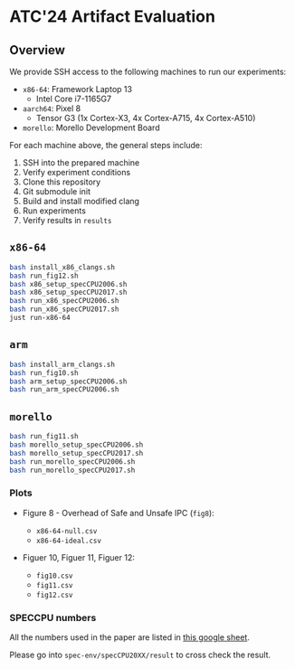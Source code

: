 # ATC'24 Artifact Evaluation

## Overview

We provide SSH access to the following machines to run our experiments:

- `x86-64`: Framework Laptop 13
    - Intel Core i7-1165G7
- `aarch64`: Pixel 8
    - Tensor G3 (1x Cortex-X3, 4x Cortex-A715, 4x Cortex-A510)
- `morello`: Morello Development Board

For each machine above, the general steps include:

1. SSH into the prepared machine
1. Verify experiment conditions
1. Clone this repository
1. Git submodule init
1. Build and install modified clang
1. Run experiments
1. Verify results in `results`

## `x86-64`

```bash
bash install_x86_clangs.sh
bash run_fig12.sh
bash x86_setup_specCPU2006.sh
bash x86_setup_specCPU2017.sh
bash run_x86_specCPU2006.sh
bash run_x86_specCPU2017.sh
just run-x86-64
```

## `arm`

```bash
bash install_arm_clangs.sh
bash run_fig10.sh
bash arm_setup_specCPU2006.sh
bash run_arm_specCPU2006.sh
```

## `morello`

```bash
bash run_fig11.sh
bash morello_setup_specCPU2006.sh
bash morello_setup_specCPU2017.sh
bash run_morello_specCPU2006.sh
bash run_morello_specCPU2017.sh
```

### Plots

- Figure 8 - Overhead of Safe and Unsafe IPC (`fig8`):
    - `x86-64-null.csv`
    - `x86-64-ideal.csv`

- Figuer 10, Figuer 11, Figuer 12:
    - `fig10.csv`
    - `fig11.csv`
    - `fig12.csv`

### SPECCPU numbers

All the numbers used in the paper are listed in [this google sheet](https://docs.google.com/spreadsheets/d/1QQmUcpg08b73es8k5PawnE1VA0wWnKoAghqjsrcmsGk/edit?usp=sharing).

Please go into `spec-env/specCPU20XX/result` to cross check the result.  

